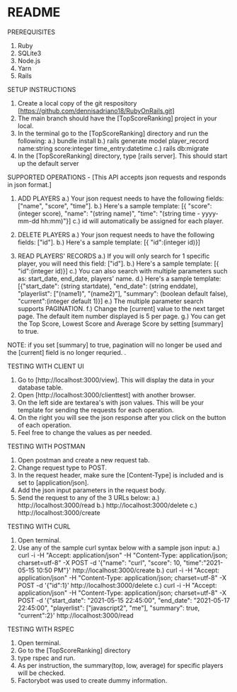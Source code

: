 # README
PREREQUISITES
1. Ruby
2. SQLite3
3. Node.js
4. Yarn
5. Rails

SETUP INSTRUCTIONS
1. Create a local copy of the git respository [https://github.com/dennisadriano18/RubyOnRails.git]
2. The main branch should have the [TopScoreRanking] project in your local.
3. In the terminal go to the [TopScoreRanking] directory and run the following:
   a.) bundle install 
   b.) rails generate model player_record name:string score:integer time_entry:datetime
   c.) rails db:migrate
4. In the [TopScoreRanking] directory, type [rails server]. This should start up the default server 
   
SUPPORTED OPERATIONS - [This API accepts json requests and responds in json format.]
1. ADD PLAYERS
   a.) Your json request needs to have the following fields: ["name", "score", "time"].
   b.) Here's a sample template: [{ "score":(integer score), "name": "(string name)", "time": "(string time - yyyy-mm-dd hh:mm)"}]
   c.) id will automatically be assigned for each player. 
   
2. DELETE PLAYERS
   a.) Your json request needs to have the following fields: ["id"].
   b.) Here's a sample template: [{ "id":(integer id)}]
   
3. READ PLAYERS' RECORDS
   a.) If you will only search for 1 specific player, you will need this field: ["id"]. 
   b.) Here's a sample template: [{ "id":(integer id)}]
   c.) You can also search with multiple parameters such as: start_date, end_date, players' name.
   d.) Here's a sample template: [{"start_date": (string startdate), "end_date": (string enddate), "playerlist": ["(name1)", "(name2)"], "summary": (boolean default false), "current":(integer default 1)}]
   e.) The multiple parameter search supports PAGINATION. 
   f.) Change the [current] value to the next target page. The default item number displayed is 5 per page.
   g.) You can get the Top Score, Lowest Score and Average Score by setting [summary] to true. 
   
NOTE: if you set [summary] to true, pagination will no longer be used and the [current] field is no longer requried. . 

TESTING WITH CLIENT UI
1. Go to [http://localhost:3000/view]. This will display the data in your database table. 
2. Open [http://localhost:3000/clienttest] with another browser.
3. On the left side are textarea's with json values. This will be your template for sending the requests for each operation. 
4. On the right you will see the json response after you click on the button of each operation.
5. Feel free to change the values as per needed. 

TESTING WITH POSTMAN
1. Open postman and create a new request tab. 
2. Change request type to POST. 
3. In the request header, make sure the [Content-Type] is included and is set to [application/json].
4. Add the json input parameters in the request body.    
5. Send the request to any of the 3 URLs below:
   a.) http://localhost:3000/read
   b.) http://localhost:3000/delete
   c.) http://localhost:3000/create
   
TESTING WITH CURL
1. Open terminal.
2. Use any of the sample curl syntax below with a sample json input:
   a.) curl -i -H "Accept: application/json" -H "Content-Type: application/json; charset=utf-8" -X POST -d '{"name": "curl", "score": 10, "time":"2021-05-15 10:50 PM"}'  http://localhost:3000/create
   b.) curl -i -H "Accept: application/json" -H "Content-Type: application/json; charset=utf-8" -X POST -d '{"id":1}'  http://localhost:3000/delete
   c.) curl -i -H "Accept: application/json" -H "Content-Type: application/json; charset=utf-8" -X POST -d '{"start_date": "2021-05-15 22:45:00", "end_date": "2021-05-17 22:45:00", "playerlist": ["javascript2", "me"], "summary": true, "current":2}'  http://localhost:3000/read
   
TESTING WITH RSPEC
1. Open terminal.
2. Go to the [TopScoreRanking] directory
3. type rspec and run. 
4. As per instruction, the summary(top, low, average) for specific players will be checked.
5. Factorybot was used to create dummy information. 


